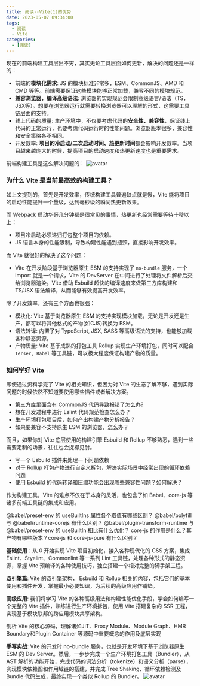 ```yaml
---
title: 阅读--Vite(1)的优势
date: 2023-05-07 09:34:00
tags:
  - 阅读
  - Vite
categories:
  - [阅读]
---
```


现在的前端构建工具层出不穷，其实无论工具层面如何更新，解决的问题还是一样的：

- 前端的**模块化需求**: JS 的模块标准非常多，ESM、CommonJS、AMD 和 CMD 等等。前端需要保证这些模块能够正常加载，兼容不同的模块规范。
- **兼容浏览器，编译高级语法**: 浏览器的实现规范会限制高级语言/语法（TS，JSX等）。想要在浏览器运行就需要转换浏览器可以理解的形式，这需要工具链层面的支持。
- 线上代码的质量: 生产环境中，不仅要考虑代码的**安全性、兼容性**，保证线上代码的正常运行，也要考虑代码运行时的性能问题。浏览器版本很多，兼容性和安全策略各不相同。
- 开发效率: **项目的冷启动/二次启动时间、热更新时间**都会影响开发效率。当项目越来越庞大的时候，提高项目的启动速度和热更新速度也是重要需求。

前端构建工具是这么解决问题的：
![avatar](https://p3-juejin.byteimg.com/tos-cn-i-k3u1fbpfcp/f54b17dcae4c49adb558b760048c3603~tplv-k3u1fbpfcp-zoom-in-crop-mark:3024:0:0:0.awebp)



### **为什么 Vite 是当前最高效的构建工具？**
如上文提到的，首先是开发效率，传统构建工具普遍缺点就是慢，Vite 能将项目的启动性能提升一个量级，达到毫秒级的瞬间热更新效果。

而 Webpack 启动华哥几分钟都是很常见的事情，热更新也经常需要等待十秒以上：
- 项目冷启动必须递归打包整个项目的依赖。
- JS 语言本身的性能限制，导致构建性能遇到瓶颈，直接影响开发效率。
  
而 Vite 就很好的解决了这个问题：
- Vite 在开发阶段基于浏览器原生 ESM 的支持实现了 `no-bundle` 服务，一个 import 就是一个请求，Vite 的 DevServer 在中间进行了处理将文件解析后交给浏览器渲染。Vite 借助 Esbuild 超快的编译速度来做第三方库构建和 TS/JSX 语法编译，从而能够有效提高开发效率。

除了开发效率，还有三个方面也很强：
- 模块化: Vite 基于浏览器原生 ESM 的支持实现模块加载，无论是开发还是生产，都可以将其他格式的产物(如CJS)转换为 ESM。
- 语法转译: 内置了对 TypeScript, JSX, SASS 等高级语法的支持，也能够加载各种静态资源。
- 产物质量: Vite 基于成熟的打包工具 Rollup 实现生产环境打包，同时可以配合 `Terser, Babel` 等工具链，可以极大程度保证构建产物的质量。
  

### **如何学好 Vite**

即使通过资料学完了 Vite 的相关知识，但因为对 Vite 的生态了解不够，遇到实际问题的时候依然不知道要使用哪些插件或者解决方案。

- 第三方库里面含有 CommonJS 代码导致报错了怎么办?
- 想在开发过程中进行 Eslint 代码规范检查怎么办？
- 生产环境打包项目后，如何产出构建产物分析报告？
- 如果要兼容不支持原生 ESM 的浏览器，怎么办？

而且，如果你对 Vite 底层使用的构建引擎 Esbuild 和 Rollup 不够熟悉，遇到一些需要定制的场景，往往也会捉襟见肘。

- 写一个 Esbuild 插件来处理一下问题依赖
- 对于 Rollup 打包产物进行自定义拆包，解决实际场景中经常出现的循环依赖问题
- 使用 Esbuild 的代码转译和压缩功能会出现哪些兼容性问题？如何解决？

作为构建工具，Vite 的难点不仅在于本身的灵活，也包含了如 Babel、core-js 等诸多前端工具链的集成和应用。

@babel/preset-env 的 useBuiltIns 属性各个取值有哪些区别？
@babel/polyfill 与 @babel/runtime-corejs 有什么区别？
@babel/plugin-transform-runtime 与@babel/preset-env 的 useBuiltIn 相比有什么优化？
core-js 的作用是什么？其产物有哪些版本？core-js 和 core-js-pure 有什么区别？

**基础使用**：从 0 开始实现 Vite 项目初始化，接入各种现代化的 CSS 方案，集成 Eslint、Styelint、Commonlint 等一系列 Lint 工具链，处理各种形式的静态资源，掌握 Vite 预编译的各种使用技巧，独立搭建一个相对完整的脚手架工程。

**双引擎篇**:  Vite 的双引擎架构， Esbuild 和 Rollup 相关的内容，包括它们的基本使用和插件开发，掌握最小必要知识，为后续的高级应用作铺垫。

**高级应用**: 我们将学习 Vite 的各种高级用法和构建性能优化手段，学会如何编写一个完整的 Vite 插件，熟练进行生产环境拆包，使用 Vite 搭建复杂的 SSR 工程，实现基于模块联邦的跨应用模块共享架构。

剖析 Vite 的核心源码，理解诸如JIT、Proxy Module、Module Graph、HMR Boundary和Plugin Container 等源码中重要概念的作用及底层实现

**手写实战**:  Vite 的开发时 no-bundle 服务，也就是开发环境下基于浏览器原生 ESM 的 Dev Server。然后，一步步完成一个生产环境打包工具（Bundler），从 AST 解析的功能开始，完成代码的词法分析（tokenize）和语义分析（parse），实现模块依赖图和作用域链的搭建，并完成 Tree Shaking、循环依赖检测及 Bundle 代码生成，最终实现一个类似 Rollup 的 Bundler。
![avatar](https://p6-juejin.byteimg.com/tos-cn-i-k3u1fbpfcp/52599ad0dbb344d59eafb00f360e99c3~tplv-k3u1fbpfcp-zoom-in-crop-mark:3024:0:0:0.awebp?)
